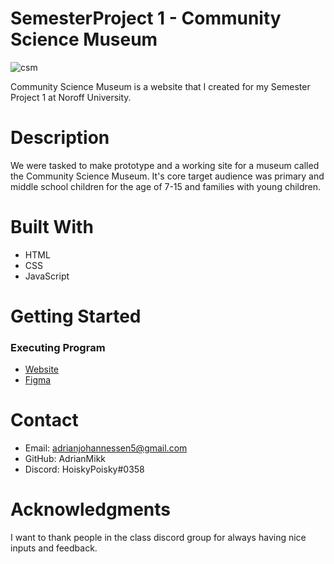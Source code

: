 # SemesterProject 1 - Community Science Museum

![csm](https://github.com/AdrianMikk/SemesterProject/assets/113434165/1d41cc51-5d41-46c6-b7d8-a5f369208e12)

Community Science Museum is a website that I created for my Semester Project 1 at Noroff University.

# Description 

We were tasked to make prototype and a working site for a museum called the Community Science Museum. It's core target audience was primary and middle school children for the age of 7-15 and families with young children.

# Built With

- HTML
- CSS
- JavaScript 

# Getting Started 
### Executing Program 

* [Website](https://animated-kashata-474c4e.netlify.app/)
* [Figma](https://www.figma.com/file/ibhDljRt5O9g6oIjrrP6kE/Community-Science-Museum?node-id=0%3A1&t=t6zOSzmviB35JjPr-1)

# Contact 

- Email: adrianjohannessen5@gmail.com 
- GitHub: AdrianMikk
- Discord: HoiskyPoisky#0358

# Acknowledgments 

I want to thank people in the class discord group for always having nice inputs and feedback. 

